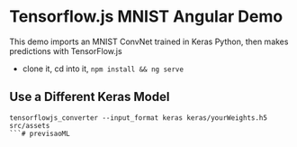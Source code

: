 # Tensorflow.js MNIST Angular Demo

This demo imports an MNIST ConvNet trained in Keras Python, then makes predictions with TensorFlow.js

- clone it, cd into it, `npm install && ng serve`

## Use a Different Keras Model

```
tensorflowjs_converter --input_format keras keras/yourWeights.h5 src/assets
```# previsaoML
